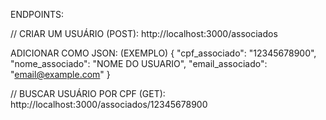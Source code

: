 ENDPOINTS:

// CRIAR UM USUÁRIO (POST): http://localhost:3000/associados

ADICIONAR COMO JSON: (EXEMPLO) 
{
  "cpf_associado": "12345678900",
  "nome_associado": "NOME DO USUARIO",
  "email_associado": "email@example.com"
}

// BUSCAR USUÁRIO POR CPF (GET): http://localhost:3000/associados/12345678900
